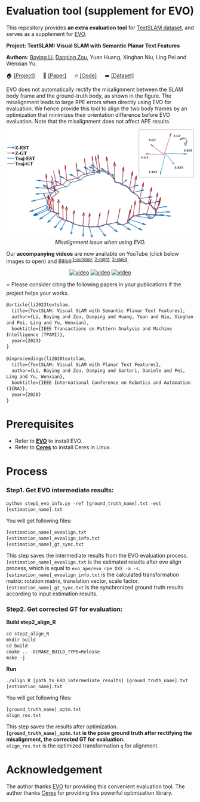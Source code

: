 # Evaluation tool (supplement for EVO)

This repository provides **an extra evaluation tool** for [TextSLAM dataset](https://github.com/SJTU-ViSYS/TextSLAM-Dataset/), and serves as a supplement for [EVO](https://github.com/MichaelGrupp/evo).

**Project: TextSLAM: Visual SLAM with Semantic Planar Text Features**

**Authors**: [Boying Li](https://leeby68.github.io/), [Danping Zou](https://drone.sjtu.edu.cn/dpzou/), Yuan Huang, Xinghan Niu, Ling Pei and Wenxian Yu.

🏠 [[Project]](https://leeby68.github.io/TextSLAM/)
&emsp;
📝 [[Paper]](https://ieeexplore.ieee.org/abstract/document/10285400)
&emsp;
🔥 [[Code]](https://github.com/SJTU-ViSYS/TextSLAM/)
&emsp;
➡️ [[Dataset]](https://github.com/SJTU-ViSYS/TextSLAM-Dataset/)
&emsp;

EVO does not automatically rectify the misalignment between the SLAM body frame and the ground-truth body, as shown in the figure. 
The misalignment leads to large RPE errors when directly using EVO for evaluation. 
We hence provide this tool to align the two body frames by an optimization that minimizes their orientation difference before EVO evaluation. 
Note that the misalignment does not affect APE results.

<div align="center">
<img src="./pic/RPE_Problem.png"  width ="500"/><br>
<em> Misalignment issue when using EVO. </em>
</div>

Our **accompanying videos** are now available on YouTube (click below images to open) and Bilibili<sup>[1-outdoor](https://www.bilibili.com/video/BV1pe411B7kx/?spm_id_from=333.999.0.0&vd_source=404d99588f2e4c0ce1cca75ed492e620), [2-night](https://www.bilibili.com/video/BV1kC4y1M7tk/?spm_id_from=333.999.0.0&vd_source=404d99588f2e4c0ce1cca75ed492e620), [3-rapid](https://www.bilibili.com/video/BV1Au4y1T7DE/?spm_id_from=333.999.0.0&vd_source=404d99588f2e4c0ce1cca75ed492e620)</sup>.
<div align="center">
<a href="https://youtu.be/ug-FvJKTXJY" target="_blank"><img src="https://github.com/SJTU-ViSYS/TextSLAM/blob/main/pic/TextSLAM-frontPage.png" alt="video" width="32%" /></a>
<a href="https://youtu.be/PYrZ5kiIC0Q" target="_blank"><img src="https://github.com/SJTU-ViSYS/TextSLAM/blob/main/pic/TextSLAM-frontPage.png" alt="video" width="32%" /></a>
  <a href="https://youtu.be/3Ml6070Hgd8" target="_blank"><img src="https://github.com/SJTU-ViSYS/TextSLAM/blob/main/pic/TextSLAM-frontPage.png" alt="video" width="32%" /></a>
</div>

:star: Please consider citing the following papers in your publications if the project helps your works.
```
@article{li2023textslam,
  title={TextSLAM: Visual SLAM with Semantic Planar Text Features},
  author={Li, Boying and Zou, Danping and Huang, Yuan and Niu, Xinghan and Pei, Ling and Yu, Wenxian},
  booktitle={IEEE Transactions on Pattern Analysis and Machine Intelligence (TPAMI)},
  year={2023}
}

@inproceedings{li2020textslam,
  title={TextSLAM: Visual SLAM with Planar Text Features},
  author={Li, Boying and Zou, Danping and Sartori, Daniele and Pei, Ling and Yu, Wenxian},
  booktitle={IEEE International Conference on Robotics and Automation (ICRA)},
  year={2020}
}
```


# Prerequisites

- Refer to [**EVO**](https://github.com/MichaelGrupp/evo) to install EVO.
- Refer to [**Ceres**](http://ceres-solver.org/installation.html#linux) to install Ceres in Linux.

# Process

### Step1. Get EVO intermediate results:
```
python step1_evo_info.py -ref [ground_truth_name].txt -est [estimation_name].txt
```
You will get following files:
```
[estimation_name]_evoalign.txt
[estimation_name]_evoalign_info.txt
[estimation_name]_gt_sync.txt
```
This step saves the intermediate results from the EVO evaluation process.<br>
`[estimation_name]_evoalign.txt` is the estimated results after evo align process, which is equal to `evo_ape/evo_rpe XXX -a -s`.<br>
`[estimation_name]_evoalign_info.txt` is the calculated transformation matrix: rotation matrix, translation vector, scale factor.<br>
`[estimation_name]_gt_sync.txt` is the synchronized ground truth results according to input estimation results.

### Step2. Get corrected GT for evaluation:
**Build step2_align_R**
```
cd step2_align_R
mkdir build
cd build
cmake .. -DCMAKE_BUILD_TYPE=Release
make -j
```
**Run**
```
./align_R [path_to_EVO_intermediate_results] [ground_truth_name].txt [estimation_name].txt
```
You will get following files:
```
[ground_truth_name]_optm.txt
align_res.txt
```
This step saves the results after optimization.<br>
**`[ground_truth_name]_optm.txt` is the pose ground truth after rectifying the misalignment, the corrected GT for evaluation.**<br>
`align_res.txt` is the optimized transformation ```q``` for alignment.<br>



# Acknowledgement

The author thanks [EVO](https://github.com/MichaelGrupp/evo) for providing this convenient evaluation tool.
The author thanks [Ceres](http://ceres-solver.org) for providing this powerful optimization library.
